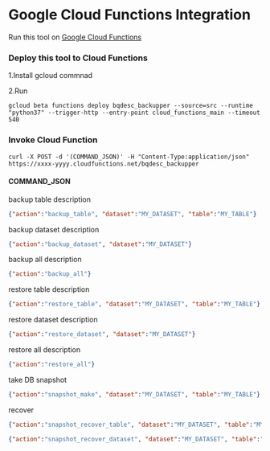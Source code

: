# Google Cloud Functions Integration

Run this tool on [Google Cloud Functions](https://cloud.google.com/functions/docs/quickstart-python?hl=ja)

### Deploy this tool to Cloud Functions

1.Install gcloud commnad

2.Run

```
gcloud beta functions deploy bqdesc_backupper --source=src --runtime "python37" --trigger-http --entry-point cloud_functions_main --timeout 540
```

### Invoke Cloud Function

```
curl -X POST -d '(COMMAND_JSON)' -H "Content-Type:application/json" https://xxxx-yyyy.cloudfunctions.net/bqdesc_backupper 
```

#### COMMAND_JSON

backup table description

```json
{"action":"backup_table", "dataset":"MY_DATASET", "table":"MY_TABLE"}
```

backup dataset description

```json
{"action":"backup_dataset", "dataset":"MY_DATASET"}
```

backup all description

```json
{"action":"backup_all"}
```

restore table description

```json
{"action":"restore_table", "dataset":"MY_DATASET", "table":"MY_TABLE"}
```

restore dataset description

```json
{"action":"restore_dataset", "dataset":"MY_DATASET"}
```

restore all description

```json
{"action":"restore_all"}
```

take DB snapshot

```json
{"action":"snapshot_make", "dataset":"MY_DATASET", "table":"MY_TABLE"}
```

recover 

```json
{"action":"snapshot_recover_table", "dataset":"MY_DATASET", "table":"MY_TABLE", "snapshot": "YYYYMMDD"}
```

```json
{"action":"snapshot_recover_dataset", "dataset":"MY_DATASET", "table":"MY_TABLE", "snapshot": "YYYYMMDD"}
```
